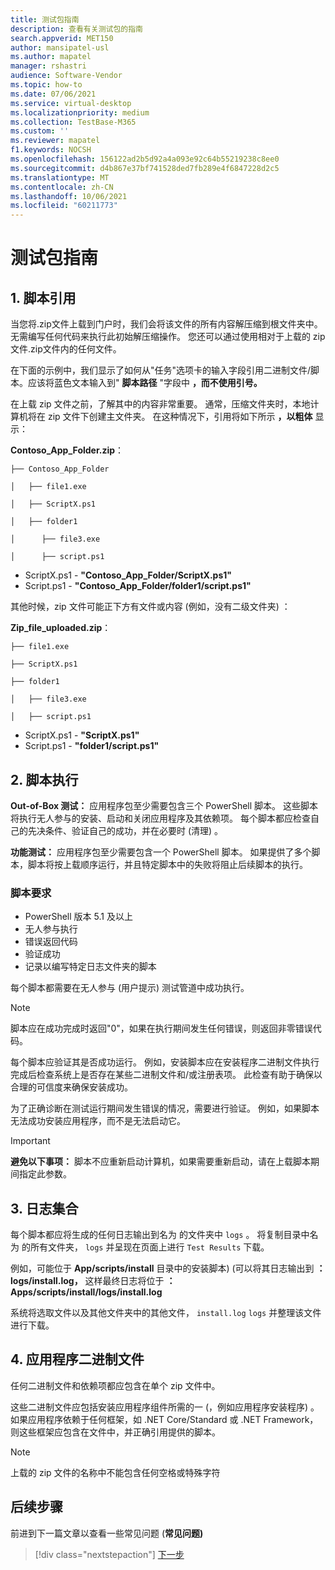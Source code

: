 ```yaml
---
title: 测试包指南
description: 查看有关测试包的指南
search.appverid: MET150
author: mansipatel-usl
ms.author: mapatel
manager: rshastri
audience: Software-Vendor
ms.topic: how-to
ms.date: 07/06/2021
ms.service: virtual-desktop
ms.localizationpriority: medium
ms.collection: TestBase-M365
ms.custom: ''
ms.reviewer: mapatel
f1.keywords: NOCSH
ms.openlocfilehash: 156122ad2b5d92a4a093e92c64b55219238c8ee0
ms.sourcegitcommit: d4b867e37bf741528ded7fb289e4f6847228d2c5
ms.translationtype: MT
ms.contentlocale: zh-CN
ms.lasthandoff: 10/06/2021
ms.locfileid: "60211773"
---
```

# <a name="test-package-guidelines"></a>测试包指南

## <a name="1-script-referencing"></a>1. 脚本引用

当您将.zip文件上载到门户时，我们会将该文件的所有内容解压缩到根文件夹中。 无需编写任何代码来执行此初始解压缩操作。 您还可以通过使用相对于上载的 zip 文件.zip文件内的任何文件。

在下面的示例中，我们显示了如何从"任务"选项卡的输入字段引用二进制文件/脚本。应该将蓝色文本输入到" **脚本路径** "字段中 **，而不使用引号。**

在上载 zip 文件之前，了解其中的内容非常重要。 通常，压缩文件夹时，本地计算机将在 zip 文件下创建主文件夹。 在这种情况下，引用将如下所示 **，以粗体** 显示：

**Contoso_App_Folder.zip**：

```console
├── Contoso_App_Folder

│   ├── file1.exe

│   ├── ScriptX.ps1

│   ├── folder1

│      ├── file3.exe

│      ├── script.ps1
```

- ScriptX.ps1 - **"Contoso_App_Folder/ScriptX.ps1"**
- Script.ps1 - **"Contoso_App_Folder/folder1/script.ps1"**

其他时候，zip 文件可能正下方有文件或内容 (例如，没有二级文件夹) ：

**Zip_file_uploaded.zip**：

```console
├── file1.exe

├── ScriptX.ps1

├── folder1

│   ├── file3.exe

│   ├── script.ps1
```

- ScriptX.ps1 - **"ScriptX.ps1"**
- Script.ps1 - **"folder1/script.ps1"**

## <a name="2-script-execution"></a>2. 脚本执行

**Out-of-Box 测试：** 应用程序包至少需要包含三个 PowerShell 脚本。 这些脚本将执行无人参与的安装、启动和关闭应用程序及其依赖项。 每个脚本都应检查自己的先决条件、验证自己的成功，并在必要时 (清理) 。

**功能测试：** 应用程序包至少需要包含一个 PowerShell 脚本。 如果提供了多个脚本，脚本将按上载顺序运行，并且特定脚本中的失败将阻止后续脚本的执行。

### <a name="script-requirements"></a>脚本要求

- PowerShell 版本 5.1 及以上
- 无人参与执行
- 错误返回代码
- 验证成功
- 记录以编写特定日志文件夹的脚本

每个脚本都需要在无人参与 (用户提示) 测试管道中成功执行。

> [!NOTE]
> 脚本应在成功完成时返回"0"，如果在执行期间发生任何错误，则返回非零错误代码。

每个脚本应验证其是否成功运行。 例如，安装脚本应在安装程序二进制文件执行完成后检查系统上是否存在某些二进制文件和/或注册表项。 此检查有助于确保以合理的可信度来确保安装成功。

为了正确诊断在测试运行期间发生错误的情况，需要进行验证。 例如，如果脚本无法成功安装应用程序，而不是无法启动它。

> [!IMPORTANT]
> **避免以下事项：** 脚本不应重新启动计算机，如果需要重新启动，请在上载脚本期间指定此参数。

## <a name="3-log-collection"></a>3. 日志集合

每个脚本都应将生成的任何日志输出到名为 的文件夹中 `logs` 。 将复制目录中名为 的所有文件夹， `logs` 并呈现在页面上进行 `Test Results` 下载。

例如，可能位于 **App/scripts/install** 目录中的安装脚本)  (可以将其日志输出到 **：logs/install.log，** 这样最终日志将位于 **：Apps/scripts/install/logs/install.log**

系统将选取文件以及其他文件夹中的其他文件， `install.log` `logs` 并整理该文件进行下载。

## <a name="4-application-binaries"></a>4. 应用程序二进制文件

任何二进制文件和依赖项都应包含在单个 zip 文件中。

这些二进制文件应包括安装应用程序组件所需的一 (，例如应用程序安装程序) 。 如果应用程序依赖于任何框架，如 .NET Core/Standard 或 .NET Framework，则这些框架应包含在文件中，并正确引用提供的脚本。

> [!NOTE]
> 上载的 zip 文件的名称中不能包含任何空格或特殊字符

## <a name="next-steps"></a>后续步骤

前进到下一篇文章以查看一些常见问题 (**常见问题)**
> [!div class="nextstepaction"]
> [下一步](faq.md)
